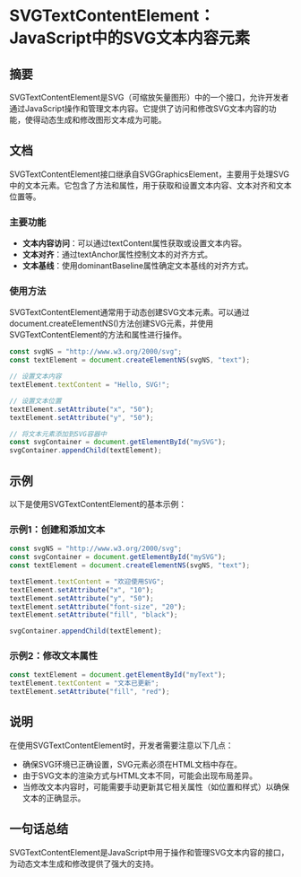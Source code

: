 <!--
Meta Description: # SVGTextContentElement：JavaScript中的SVG文本内容元素 ## 摘要 SVGTextContentElement是SVG（可缩放矢量图形）中的一个接口，允许开发者通过JavaScript操作和管理文本内容。它提供了访问和修改SVG文本内容的功能，使得动态生成和修改图...
Meta Keywords: textelement, const, setattribute, document, svgns
-->

# SVGTextContentElement：JavaScript中的SVG文本内容元素

## 摘要
SVGTextContentElement是SVG（可缩放矢量图形）中的一个接口，允许开发者通过JavaScript操作和管理文本内容。它提供了访问和修改SVG文本内容的功能，使得动态生成和修改图形文本成为可能。

## 文档
SVGTextContentElement接口继承自SVGGraphicsElement，主要用于处理SVG中的文本元素。它包含了方法和属性，用于获取和设置文本内容、文本对齐和文本位置等。

### 主要功能
- **文本内容访问**：可以通过textContent属性获取或设置文本内容。
- **文本对齐**：通过textAnchor属性控制文本的对齐方式。
- **文本基线**：使用dominantBaseline属性确定文本基线的对齐方式。

### 使用方法
SVGTextContentElement通常用于动态创建SVG文本元素。可以通过document.createElementNS()方法创建SVG元素，并使用SVGTextContentElement的方法和属性进行操作。

```javascript
const svgNS = "http://www.w3.org/2000/svg";
const textElement = document.createElementNS(svgNS, "text");

// 设置文本内容
textElement.textContent = "Hello, SVG!";

// 设置文本位置
textElement.setAttribute("x", "50");
textElement.setAttribute("y", "50");

// 将文本元素添加到SVG容器中
const svgContainer = document.getElementById("mySVG");
svgContainer.appendChild(textElement);
```

## 示例
以下是使用SVGTextContentElement的基本示例：

### 示例1：创建和添加文本
```javascript
const svgNS = "http://www.w3.org/2000/svg";
const svgContainer = document.getElementById("mySVG");
const textElement = document.createElementNS(svgNS, "text");

textElement.textContent = "欢迎使用SVG";
textElement.setAttribute("x", "10");
textElement.setAttribute("y", "50");
textElement.setAttribute("font-size", "20");
textElement.setAttribute("fill", "black");

svgContainer.appendChild(textElement);
```

### 示例2：修改文本属性
```javascript
const textElement = document.getElementById("myText");
textElement.textContent = "文本已更新";
textElement.setAttribute("fill", "red");
```

## 说明
在使用SVGTextContentElement时，开发者需要注意以下几点：
- 确保SVG环境已正确设置，SVG元素必须在HTML文档中存在。
- 由于SVG文本的渲染方式与HTML文本不同，可能会出现布局差异。
- 当修改文本内容时，可能需要手动更新其它相关属性（如位置和样式）以确保文本的正确显示。

## 一句话总结
SVGTextContentElement是JavaScript中用于操作和管理SVG文本内容的接口，为动态文本生成和修改提供了强大的支持。